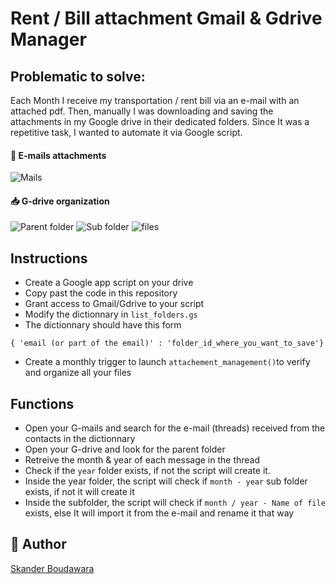 # Rent / Bill attachment Gmail & Gdrive Manager 

## Problematic to solve:
Each Month I receive my transportation / rent bill via an e-mail with an attached pdf. Then, manually I was downloading and saving the attachments in my Google drive in their dedicated folders. Since It was a repetitive task, I wanted to automate it via Google script.

#### 📩 E-mails attachments
![Mails](https://i.ibb.co/S3fPppB/Capture-d-cran-2022-07-20-08-20-11.jpg)

#### 📥 G-drive organization
![Parent folder](https://i.ibb.co/6wHt0DH/Capture-d-cran-2022-07-20-08-09-08.jpg)
![Sub folder](https://i.ibb.co/m9X2nh3/Capture-d-cran-2022-07-20-08-09-25.jpg)
![files](https://i.ibb.co/Xtw0Y0X/Capture-d-cran-2022-07-20-08-09-45.jpg)

## Instructions
- Create a Google app script on your drive
- Copy past the code in this repository
- Grant access to Gmail/Gdrive to your script
- Modify the dictionnary in `list_folders.gs`
- The dictionnary should have this form
```
{ 'email (or part of the email)' : 'folder_id_where_you_want_to_save'}
```
- Create a monthly trigger to launch `attachement_management()`to verify and organize all your files


## Functions
- Open your G-mails and search for the e-mail (threads) received from the contacts in the dictionnary
- Open your G-drive and look for the parent folder
- Retreive the month & year of each message in the thread
- Check if the `year` folder exists, if not the script will create it.
- Inside the year folder, the script will check if `month - year` sub folder exists, if not it will create it
- Inside the subfolder, the script will check if `month / year - Name of file` exists, else It will import it from the e-mail and rename it that way

## 🚀 Author
[Skander Boudawara](https://www.linkedin.com/in/skanderboudawara/)
